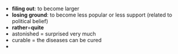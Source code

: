 - **filing out**: to become larger
- **losing ground**: to become less popular or less support (related to political belief)
- **rather**=**quite**
- astonished = surprised very much
- curable = the diseases can be cured
- 